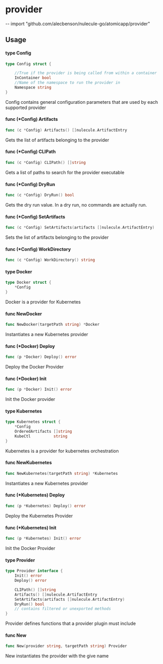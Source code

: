 # provider
--
    import "github.com/alecbenson/nulecule-go/atomicapp/provider"


## Usage

#### type Config

```go
type Config struct {

	//True if the provider is being called from within a container
	InContainer bool
	//Name of the namespace to run the provider in
	Namespace string
}
```

Config contains general configuration parameters that are used by each supported
provider

#### func (*Config) Artifacts

```go
func (c *Config) Artifacts() []nulecule.ArtifactEntry
```
Gets the list of artifacts belonging to the provider

#### func (*Config) CLIPath

```go
func (c *Config) CLIPath() []string
```
Gets a list of paths to search for the provider executable

#### func (*Config) DryRun

```go
func (c *Config) DryRun() bool
```
Gets the dry run value. In a dry run, no commands are actually run.

#### func (*Config) SetArtifacts

```go
func (c *Config) SetArtifacts(artifacts []nulecule.ArtifactEntry)
```
Sets the list of artifacts belonging to the provider

#### func (*Config) WorkDirectory

```go
func (c *Config) WorkDirectory() string
```

#### type Docker

```go
type Docker struct {
	*Config
}
```

Docker is a provider for Kubernetes

#### func  NewDocker

```go
func NewDocker(targetPath string) *Docker
```
Instantiates a new Kubernetes provider

#### func (*Docker) Deploy

```go
func (p *Docker) Deploy() error
```
Deploy the Docker Provider

#### func (*Docker) Init

```go
func (p *Docker) Init() error
```
Init the Docker provider

#### type Kubernetes

```go
type Kubernetes struct {
	*Config
	OrderedArtifacts []string
	KubeCtl          string
}
```

Kubernetes is a provider for kubernetes orchestration

#### func  NewKubernetes

```go
func NewKubernetes(targetPath string) *Kubernetes
```
Instantiates a new Kubernetes provider

#### func (*Kubernetes) Deploy

```go
func (p *Kubernetes) Deploy() error
```
Deploy the Kubernetes Provider

#### func (*Kubernetes) Init

```go
func (p *Kubernetes) Init() error
```
Init the Docker Provider

#### type Provider

```go
type Provider interface {
	Init() error
	Deploy() error

	CLIPath() []string
	Artifacts() []nulecule.ArtifactEntry
	SetArtifacts(artifacts []nulecule.ArtifactEntry)
	DryRun() bool
	// contains filtered or unexported methods
}
```

Provider defines functions that a provider plugin must include

#### func  New

```go
func New(provider string, targetPath string) Provider
```
New instantiates the provider with the give name
